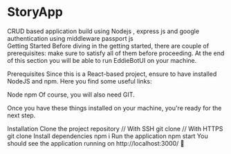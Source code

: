 # StoryApp
CRUD based application build using Nodejs , express js  and google authentication using middleware passport js  
Getting Started
Before diving in the getting started, there are couple of prerequisites: make sure to satisfy all of them before proceeding. At the end of this section you will be able to run EddieBotUI on your machine.

Prerequisites
Since this is a React-based project, ensure to have installed NodeJS and npm. Here you find some useful links:

Node
npm
Of course, you will also need GIT.

Once you have these things installed on your machine, you're ready for the next step.

Installation
Clone the project repository
// With SSH
git clone
// With HTTPS
git clone 
Install dependencies
npm i
Run the application
npm start
You should see the application running on http://localhost:3000/ 🚀

